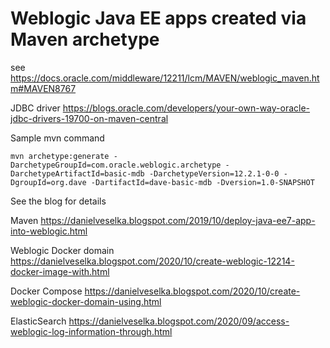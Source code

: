 # Weblogic Java EE apps created via Maven archetype

see https://docs.oracle.com/middleware/12211/lcm/MAVEN/weblogic_maven.htm#MAVEN8767

JDBC driver https://blogs.oracle.com/developers/your-own-way-oracle-jdbc-drivers-19700-on-maven-central

Sample mvn command

```
mvn archetype:generate -DarchetypeGroupId=com.oracle.weblogic.archetype -DarchetypeArtifactId=basic-mdb -DarchetypeVersion=12.2.1-0-0 -DgroupId=org.dave -DartifactId=dave-basic-mdb -Dversion=1.0-SNAPSHOT
```

See the blog for details

Maven https://danielveselka.blogspot.com/2019/10/deploy-java-ee7-app-into-weblogic.html

Weblogic Docker domain https://danielveselka.blogspot.com/2020/10/create-weblogic-12214-docker-image-with.html

Docker Compose https://danielveselka.blogspot.com/2020/10/create-weblogic-docker-domain-using.html

ElasticSearch https://danielveselka.blogspot.com/2020/09/access-weblogic-log-information-through.html
